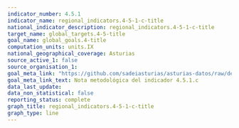 ```yaml
---
indicator_number: 4.5.1
indicator_name: regional_indicators.4-5-1-c-title
national_indicator_description: regional_indicators.4-5-1-c-title
target_name: global_targets.4-5-title
goal_name: global_goals.4-title
computation_units: units.IX
national_geographical_coverage: Asturias
source_active_1: false
source_organisation_1:  
goal_meta_link: "https://github.com/sadeiasturias/asturias-datos/raw/develop/downloads/methodology/4.5.1.c.pdf"
goal_meta_link_text: Nota metodológica del indicador 4.5.1.c
data_last_update:  
data_non_statistical: false
reporting_status: complete
graph_title: regional_indicators.4-5-1-c-title
graph_type: line
---
```

